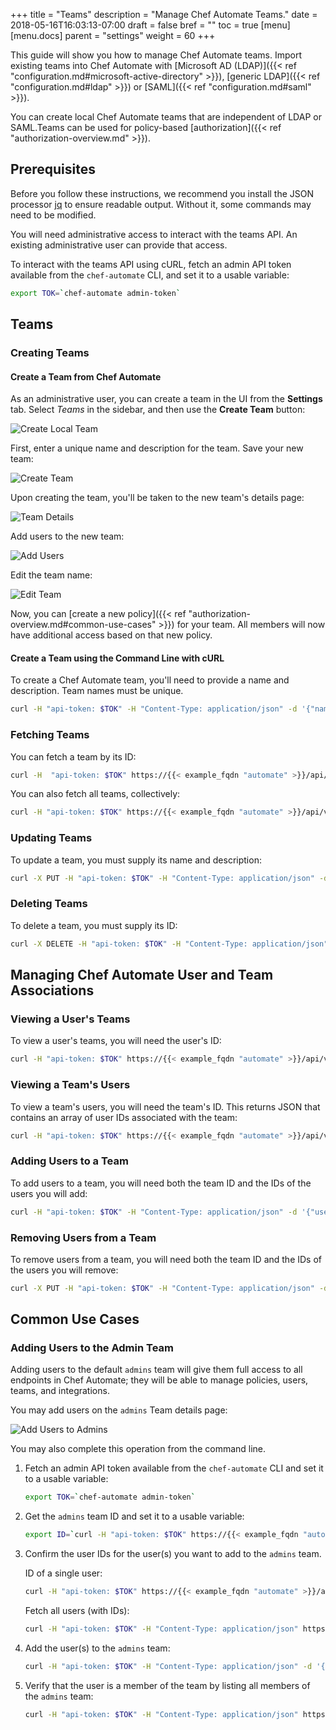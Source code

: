 +++
title = "Teams"
description = "Manage Chef Automate Teams."
date = 2018-05-16T16:03:13-07:00
draft = false
bref = ""
toc = true
[menu]
  [menu.docs]
    parent = "settings"
    weight = 60
+++

This guide will show you how to manage Chef Automate teams. Import existing teams into Chef Automate with [Microsoft AD (LDAP)]({{< ref "configuration.md#microsoft-active-directory" >}}), [generic LDAP]({{< ref "configuration.md#ldap" >}}) or [SAML]({{< ref "configuration.md#saml" >}}).

You can create local Chef Automate teams that are independent of LDAP or SAML.Teams can be used for policy-based [authorization]({{< ref "authorization-overview.md" >}}).

## Prerequisites

Before you follow these instructions, we recommend you install the JSON processor [jq](https://stedolan.github.io/jq/) to ensure readable output. Without it, some commands may need to be modified.

You will need administrative access to interact with the teams API. An existing administrative user can provide that access.

To interact with the teams API using cURL, fetch an admin API token available from the `chef-automate` CLI, and set it to a usable variable:

```bash
export TOK=`chef-automate admin-token`
```

## Teams

### Creating Teams

#### Create a Team from Chef Automate

As an administrative user, you can create a team in the UI from the **Settings** tab. Select _Teams_ in the sidebar, and then use the **Create Team** button:

![Create Local Team](/images/docs/admin-tab-teams-list.png)

First, enter a unique name and description for the team. Save your new team:

![Create Team](/images/docs/admin-tab-team-create.png)

Upon creating the team, you'll be taken to the new team's details page:

![Team Details](/images/docs/admin-tab-team-details.png)

Add users to the new team:

![Add Users](/images/docs/admin-tab-team-add-users.png)

Edit the team name:

![Edit Team](/images/docs/admin-tab-team-edit.png)

Now, you can [create a new policy]({{< ref "authorization-overview.md#common-use-cases" >}}) for your team. All members will now have additional access based on that new policy.

#### Create a Team using the Command Line with cURL

To create a Chef Automate team, you'll need to provide a name and description. Team names must be unique.

```bash
curl -H "api-token: $TOK" -H "Content-Type: application/json" -d '{"name":"Team Name", "description":"My Chef Team"}' https://{{< example_fqdn "automate" >}}/api/v0/auth/teams?pretty
```

### Fetching Teams

You can fetch a team by its ID:

```bash
curl -H  "api-token: $TOK" https://{{< example_fqdn "automate" >}}/api/v0/auth/teams/{id}?pretty
```

You can also fetch all teams, collectively:

```bash
curl -H "api-token: $TOK" https://{{< example_fqdn "automate" >}}/api/v0/auth/teams?pretty
```

### Updating Teams

To update a team, you must supply its name and description:

```bash
curl -X PUT -H "api-token: $TOK" -H "Content-Type: application/json" -d '{"name":"An Updated Team Name", "description": "An updated description"}' https://{{< example_fqdn "automate" >}}/api/v0/auth/teams/{ID}?pretty
```

### Deleting Teams

To delete a team, you must supply its ID:

```bash
curl -X DELETE -H "api-token: $TOK" -H "Content-Type: application/json" https://{{< example_fqdn "automate" >}}/api/v0/auth/teams/{ID}
```

## Managing Chef Automate User and Team Associations

### Viewing a User's Teams

To view a user's teams, you will need the user's ID:

```bash
curl -H "api-token: $TOK" https://{{< example_fqdn "automate" >}}/api/v0/auth/users/{user_ID}/teams?pretty
```

### Viewing a Team's Users

To view a team's users, you will need the team's ID. This returns JSON that contains an array of user IDs associated with the team:

```bash
curl -H "api-token: $TOK" https://{{< example_fqdn "automate" >}}/api/v0/auth/teams/{team_ID}/users?pretty
```

### Adding Users to a Team

To add users to a team, you will need both the team ID and the IDs of the users you will add:

```bash
curl -H "api-token: $TOK" -H "Content-Type: application/json" -d '{"user_ids":["userID", "secondUserID"]}' https://{{< example_fqdn "automate" >}}/api/v0/auth/teams/{team_ID}/users?pretty
```

### Removing Users from a Team

To remove users from a team, you will need both the team ID and the IDs of the users you will remove:

```bash
curl -X PUT -H "api-token: $TOK" -H "Content-Type: application/json" -d '{"id":"teamID", "user_ids":["userID", "secondUserID"]}' https://{{< example_fqdn "automate" >}}/api/v0/auth/teams/{team_ID}/users
```

## Common Use Cases

### Adding Users to the Admin Team

Adding users to the default `admins` team will give them full access to all endpoints in Chef Automate; they will be able to manage policies, users, teams, and integrations.

You may add users on the `admins` Team details page:

![Add Users to Admins](/images/docs/admin-tab-team-add-admins.png)

You may also complete this operation from the command line.

1. Fetch an admin API token available from the `chef-automate` CLI and set it to a usable variable:

    ```bash
    export TOK=`chef-automate admin-token`
    ```

1. Get the `admins` team ID and set it to a usable variable:

    ```bash
    export ID=`curl -H "api-token: $TOK" https://{{< example_fqdn "automate" >}}/api/v0/auth/teams | jq -r '.teams[] | select(.name =="admins").id'`
    ```

1. Confirm the user IDs for the user(s) you want to add to the `admins` team.

    ID of a single user:

    ```bash
    curl -H "api-token: $TOK" https://{{< example_fqdn "automate" >}}/api/v0/auth/users/{username} | jq .id
    ```

    Fetch all users (with IDs):

    ```bash
    curl -H "api-token: $TOK" -H "Content-Type: application/json" https://{{< example_fqdn "automate" >}}/api/v0/auth/users?pretty
    ```

1. Add the user(s) to the `admins` team:

    ```bash
    curl -H "api-token: $TOK" -H "Content-Type: application/json" -d '{"user_ids":["userID", "secondUserID]}' https://{{< example_fqdn "automate" >}}/api/v0/auth/teams/$ID/users?pretty
    ```

1. Verify that the user is a member of the team by listing all members of the `admins` team:

    ```bash
    curl -H "api-token: $TOK" -H "Content-Type: application/json" https://{{< example_fqdn "automate" >}}/api/v0/auth/teams/$ID/users?pretty
    ```
